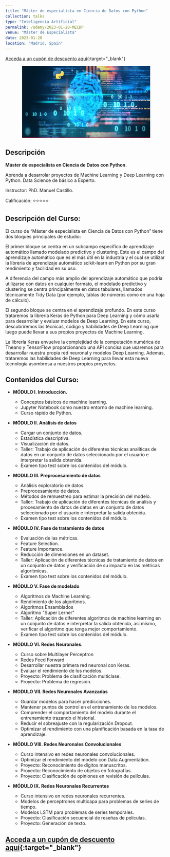 ```yaml
---
title: "Máster de especialista en Ciencia de Datos con Python"
collection: talks
type: "Inteligencia Artificial"
permalink: /udemy/2023-01-20-MECDP
venue: "Máster de Especialista"
date: 2023-01-20
location: "Madrid, Spain"
---
```


[Acceda a un cupón de descuento aquí](https://www.udemy.com/course/master-en-ciencia-de-datos-con-python/?couponCode=ENE_2024){:target="_blank"}

<div>
<p align = "center">
<img src="/images/courses/MECD_python.jpg" alt="Master ciencia de datos" width="400">
</p>
</div>

## Descripción

<b>Máster de especialista en Ciencia de Datos con Python.</b>

Aprenda a desarrolar proyectos de Machine Learning y Deep Learning con Python. Data Science de básico a Experto.

Instructor: PhD. Manuel Castillo. 

Calificación: ⭐⭐⭐⭐⭐

## Descripción del Curso:

El curso de “Máster de especialista en Ciencia de Datos con Python” tiene dos bloques principales de estudio:

El primer bloque se centra en un subcampo específico de aprendizaje automático llamado modelado predictivo y clustering. Este es el campo del aprendizaje automático que es el más útil en la industria y el cual se utilizar la librería de aprendizaje automático scikit-learn en Python por su gran rendimiento y facilidad en su uso.

A diferencia del campo más amplio del aprendizaje automático que podría utilizarse con datos en cualquier formato, el modelado predictivo y clustering se centra principalmente en datos tabulares, llamados técnicamente Tidy Data (por ejemplo, tablas de números como en una hoja de cálculo).

El segundo bloque se centra en el aprendizaje profundo. En este curso trataremos la librería Keras de Python para Deep Learning y cómo usarla para desarrollar y evaluar modelos de Deep Learning. En este curso, descubriremos las técnicas, código y habilidades de Deep Learning que luego puede llevar a sus propios proyectos de Machine Learning.

La librería Keras envuelve la complejidad de la computación numérica de Theano y TensorFlow proporcionando una API concisa que usaremos para desarrollar nuestra propia red neuronal y modelos Deep Learning. Además, trataremos las habilidades de Deep Learning para llevar esta nueva tecnología asombrosa a nuestros propios proyectos.


## Contenidos del Curso:

- __MÓDULO I. Introducción.__
    - Conceptos básicos de machine learning.
    - Jupyter Notebook como nuestro entorno de machine learning.
    - Curso rápido de Python.

- __MÓDULO II. Análisis de datos__
    - Cargar un conjunto de datos.
    - Estadística descriptiva.
    - Visualización de datos.
    - Taller: Trabajo de aplicación de diferentes técnicas analíticas de datos en un conjunto de datos seleccionado por el usuario e interpretar la salida obtenida.
    - Examen tipo test sobre los contenidos del módulo.

- __MODULO III. Preprocesamiento de datos__
    - Análisis exploratorio de datos.
    - Preprocesamiento de datos.
    - Métodos de remuestreo para estimar la precisión del modelo.
    - Taller: Trabajo de aplicación de diferentes técnicas de análisis y procesamiento de datos de datos en un conjunto de datos seleccionado por el usuario e interpretar la salida obtenida.
    - Examen tipo test sobre los contenidos del módulo.

- __MÓDULO IV. Fase de tratamiento de datos__
    - Evaluación de las métricas.
    - Feature Selection.
    - Feature Importance.
    - Reducción de dimensiones en un dataset.
    - Taller: Aplicación de diferentes técnicas de tratamiento de datos en un conjunto de datos y verificación de su impacto en las métricas algorítmicas.
    - Examen tipo test sobre los contenidos del módulo.

- __MÓDULO V. Fase de modelado__
    - Algoritmos de Machine Learning.
    - Rendimiento de los algoritmos.
    - Algoritmos Ensamblados
    - Algoritmo "Super Lerner"
    - Taller: Aplicación de diferentes algoritmos de machine learning en un conjunto de datos e interpretar la salida obtenida, así mismo, verificar el algoritmo que tenga mejor comportamiento.
    - Examen tipo test sobre los contenidos del módulo.

- __MÓDULO VI. Redes Neuronales.__
    - Curso sobre Multilayer Perceptron
    - Redes Feed Forward
    - Desarrollar nuestra primera red neuronal con Keras.
    - Evaluar el rendimiento de los modelos.
    - Proyecto: Problema de clasificación multiclase.
    - Proyecto: Problema de regresión.

- __MODULO VII. Redes Neuronales Avanzadas__
    - Guardar modelos para hacer predicciones.
    - Mantener puntos de control en el entrenamiento de los modelos.
    - Comprender el comportamiento del modelo durante el entrenamiento trazando el historial.
    - Reducir el sobreajuste con la regularización Dropout.
    - Optimizar el rendimiento con una planificación basada en la tasa de aprendizaje.

- __MÓDULO VIII. Redes Neuronales Convolucionales__
    - Curso intensivo en redes neuronales convolucionales.
    - Optimizar el rendimiento del modelo con Data Augmentation.
    - Proyecto: Reconocimiento de dígitos manuscritos.
    - Proyecto: Reconocimiento de objetos en fotografías.
    - Proyecto: Clasificación de opiniones en revisión de películas.

- __MÓDULO IX. Redes Neuronales Recurrentes__
    - Curso intensivo en redes neuronales recurrentes.
    - Modelos de perceptrones multicapa para problemas de series de tiempo.
    - Modelos LSTM para problemas de series temporales.
    - Proyecto: Clasificación secuencial de reseñas de películas.
    - Proyecto: Generación de texto.

## [Acceda a un cupón de descuento aquí](https://www.udemy.com/course/master-en-ciencia-de-datos-con-python/?couponCode=ENE_2024){:target="_blank"}